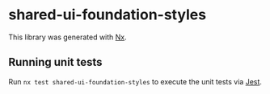 # shared-ui-foundation-styles

This library was generated with [Nx](https://nx.dev).

## Running unit tests

Run `nx test shared-ui-foundation-styles` to execute the unit tests via [Jest](https://jestjs.io).
